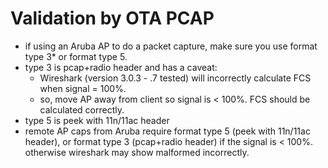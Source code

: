 # Validation by OTA PCAP

- if using an Aruba AP to do a packet capture, make sure you use format type 3* or format type 5.
- type 3 is pcap+radio header and has a caveat:
    + Wireshark (version 3.0.3 - .7 tested) will incorrectly calculate FCS when signal = 100%.
    + so, move AP away from client so signal is < 100%. FCS should be calculated correctly.
- type 5 is peek with 11n/11ac header
- remote AP caps from Aruba require format type 5 (peek with 11n/11ac header), or format type 3 (pcap+radio header) if the signal is < 100%. otherwise wireshark may show malformed incorrectly.